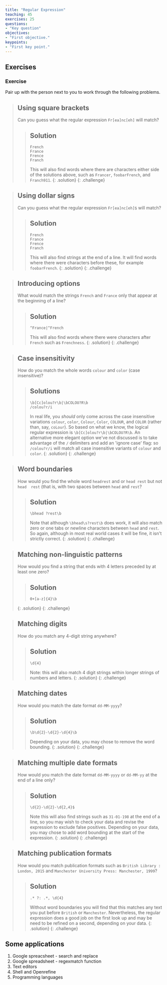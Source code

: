 ```yaml
---
title: "Regular Expression"
teaching: 45
exercises: 25
questions:
- "Key question"
objectives:
- "First objective."
keypoints:
- "First key point."
---
```


## Exercises

### Exercise

Pair up with the person next to you to work through the following problems.

> ## Using square brackets
> Can you guess what the regular expression `Fr[ea]nc[eh]` will match?
>
> > ## Solution
> > ~~~
> > French
> > France
> > Frence
> > Franch
> > ~~~
> > This will also find words where there are characters either side of the solutions above, such as `Francer`, `foobarFrench`, and `Franch911`.
> {: .solution}
{: .challenge}

> ## Using dollar signs
> Can you guess what the regular expression `Fr[ea]nc[eh]$` will match?
>
> > ## Solution
> > ~~~
> > French
> > France
> > Frence
> > Franch
> > ~~~
> > This will also find strings at the end of a line. It will find words where there were characters before these, for example `foobarFrench`.
> {: .solution}
{: .challenge}

> ## Introducing options
> What would match the strings `French` and `France` only that appear at the beginning of a line?
>
> > ## Solution
> > ~~~
> > ^France|^French
> > ~~~
> > This will also find words where there were characters after `French` such as `Frenchness`.
> {: .solution}
{: .challenge}

> ## Case insensitivity
> How do you match the whole words `colour` and `color` (case insensitive)?
>
> > ## Solutions
> > ~~~
> > \b[Cc]olou?r\b|\bCOLOU?R\b
> > /colou?r/i
> > ~~~
> > In real life, you *should* only come across the case insensitive variations `colour`, `color`, `Colour`, `Color`, `COLOUR`, and `COLOR` (rather than, say, `coLour`). So based on what we know, the logical regular expression is `\b[Cc]olou?r\b|\bCOLOU?R\b`. An alternative more elegant option we've not discussed is to take advantage of the `/` delimiters and add an 'ignore case' flag: so `/colou?r/i` will match all case insensitive variants of `colour` and `color`.
> {: .solution}
{: .challenge}

> ## Word boundaries
> How would you find the whole word `headrest` and or `head rest` but not `head  rest` (that is, with two spaces between `head` and `rest`?
>
> > ## Solution
> > ~~~
> > \bhead ?rest\b
> > ~~~
> > Note that although `\bhead\s?rest\b` does work, it will also match zero or one tabs or newline characters between `head` and `rest`. So again, although in most real world cases it will be fine, it isn't strictly correct.
> {: .solution}
{: .challenge}

> ## Matching non-linguistic patterns
> How would you find a string that ends with 4 letters preceded by at least one zero?
>
> > ## Solution
> > ~~~
> > 0+[a-z]{4}\b
> > ~~~
> {: .solution}
{: .challenge}

> ## Matching digits
> How do you match any 4-digit string anywhere?
>
> > ## Solution
> > ~~~
> > \d{4}
> > ~~~
> > Note: this will also match 4 digit strings within longer strings of numbers and letters.
> {: .solution}
{: .challenge}

> ## Matching dates
> How would you match the date format `dd-MM-yyyy`?
>
> > ## Solution
> > ~~~
> > \b\d{2}-\d{2}-\d{4}\b
> > ~~~
> > Depending on your data, you may chose to remove the word bounding.
> {: .solution}
{: .challenge}

> ## Matching multiple date formats
> How would you match the date format `dd-MM-yyyy` or `dd-MM-yy` at the end of a line only?
>
> > ## Solution
> > ~~~
> > \d{2}-\d{2}-\d{2,4}$
> > ~~~
> > Note this will also find strings such as `31-01-198` at the end of a line, so you may wish to check your data and revise the expression to exclude false positives. Depending on your data, you may chose to add word bounding at the start of the expression.
> {: .solution}
{: .challenge}

> ## Matching publication formats
> How would you match publication formats such as `British Library : London, 2015` and `Manchester University Press: Manchester, 1999`?
>
> > ## Solution
> > ~~~
> > .* ?: .*, \d{4}
> > ~~~
> > Without word boundaries you will find that this matches any text you put before `British` or `Manchester`. Nevertheless, the regular expression does a good job on the first look up and may be need to be refined on a second, depending on your data.
> {: .solution}
{: .challenge}

## Some applications

1. Google spreacsheet - search and replace
2. Google spreadsheet - regexmatch function
3. Text editors
4. Shell and Openrefine
5. Programming languages
